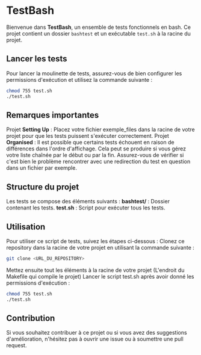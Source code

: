 # TestBash
Bienvenue dans **TestBash**, un ensemble de tests fonctionnels en bash. Ce projet contient un dossier `bashtest` et un exécutable `test.sh` à la racine du projet.

## Lancer les tests
Pour lancer la moulinette de tests, assurez-vous de bien configurer les permissions d'exécution et utilisez la commande suivante :
```bash
chmod 755 test.sh
./test.sh
```

## Remarques importantes
Projet **Setting Up** : Placez votre fichier exemple_files dans la racine de votre projet pour que les tests puissent s'exécuter correctement.
Projet **Organised** : Il est possible que certains tests échouent en raison de différences dans l'ordre d'affichage. Cela peut se produire si vous gérez votre liste chaînée par le début ou par la fin. Assurez-vous de vérifier si c'est bien le problème rencontrer avec une redirection du test en question dans un fichier par exemple.

## Structure du projet
Les tests se compose des éléments suivants :
**bashtest/** : Dossier contenant les tests.
**test.sh** : Script pour exécuter tous les tests.

## Utilisation
Pour utiliser ce script de tests, suivez les étapes ci-dessous :
Clonez ce repository dans la racine de votre projet en utilisant la commande suivante :
```bash
git clone <URL_DU_REPOSITORY>
```
Mettez ensuite tout les éléments à la racine de votre projet (L'endroit du Makefile qui compile le projet)
Lancer le script test.sh après avoir donné les permissions d'exécution :
```bash
chmod 755 test.sh
./test.sh
```

## Contribution
Si vous souhaitez contribuer à ce projet ou si vous avez des suggestions d'amélioration, n'hésitez pas à ouvrir une issue ou à soumettre une pull request.

